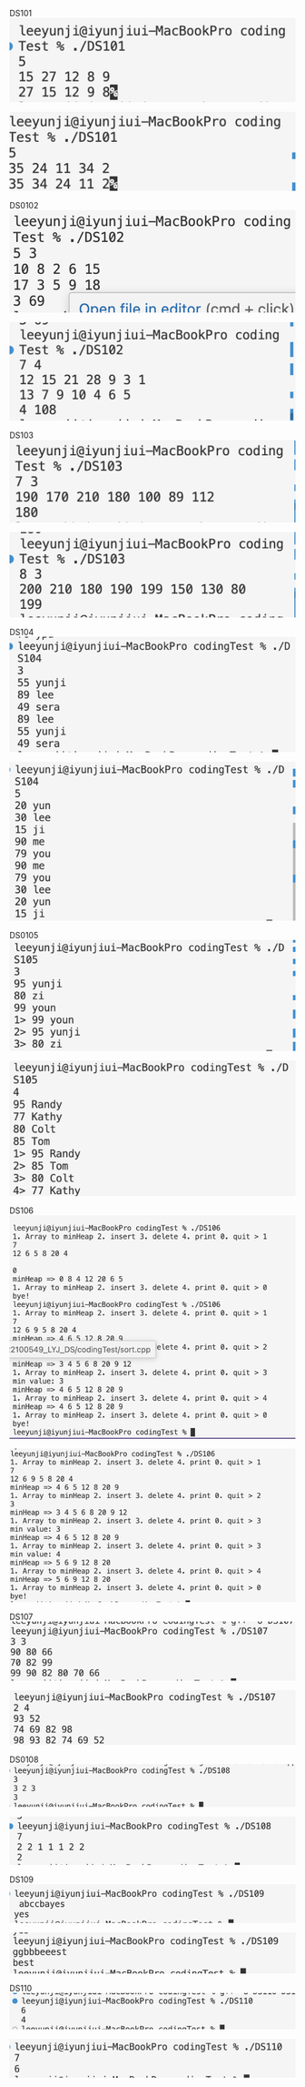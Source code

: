 DS101
<img src="https://github.com/yunji-1ee/22100549_LYJ_DS/blob/main/codingTest/RESULT/DS101(1).png?raw=true">

<img src="https://github.com/yunji-1ee/22100549_LYJ_DS/blob/main/codingTest/RESULT/DS101(2).png?raw=true">

DS0102
<img src="https://github.com/yunji-1ee/22100549_LYJ_DS/blob/main/codingTest/RESULT/DS102(1).png?raw=true">

<img src="https://github.com/yunji-1ee/22100549_LYJ_DS/blob/main/codingTest/RESULT/DS102(2).png?raw=true">

DS103
<img src="https://github.com/yunji-1ee/22100549_LYJ_DS/blob/main/codingTest/RESULT/DS103(1).png?raw=true">

<img src="https://github.com/yunji-1ee/22100549_LYJ_DS/blob/main/codingTest/RESULT/DS103(2).png?raw=true">


DS104
<img src="https://github.com/yunji-1ee/22100549_LYJ_DS/blob/main/codingTest/RESULT/DS104(1).png?raw=true">

<img src="https://github.com/yunji-1ee/22100549_LYJ_DS/blob/main/codingTest/RESULT/DS104(2).png?raw=true">

DS0105
<img src="https://github.com/yunji-1ee/22100549_LYJ_DS/blob/main/codingTest/RESULT/DS105(1).png?raw=true">

<img src="https://github.com/yunji-1ee/22100549_LYJ_DS/blob/main/codingTest/RESULT/DS105(2).png?raw=true">

DS106
<img src="https://github.com/yunji-1ee/22100549_LYJ_DS/blob/main/codingTest/RESULT/DS106(1).png?raw=true">

<img src="https://github.com/yunji-1ee/22100549_LYJ_DS/blob/main/codingTest/RESULT/DS106(2).png?raw=true">


DS107
<img src="https://github.com/yunji-1ee/22100549_LYJ_DS/blob/main/codingTest/RESULT/DS107(1).png?raw=true">

<img src="https://github.com/yunji-1ee/22100549_LYJ_DS/blob/main/codingTest/RESULT/DS107(2).png?raw=true">

DS0108
<img src="https://github.com/yunji-1ee/22100549_LYJ_DS/blob/main/codingTest/RESULT/DS108(1).png?raw=true">

<img src="https://github.com/yunji-1ee/22100549_LYJ_DS/blob/main/codingTest/RESULT/DS108(2).png?raw=true">

DS109
<img src="https://github.com/yunji-1ee/22100549_LYJ_DS/blob/main/codingTest/RESULT/DS109(1).png?raw=true">

<img src="https://github.com/yunji-1ee/22100549_LYJ_DS/blob/main/codingTest/RESULT/DS109(2).png?raw=true">


DS110
<img src="https://github.com/yunji-1ee/22100549_LYJ_DS/blob/main/codingTest/RESULT/DS110(1).png?raw=true">

<img src="https://github.com/yunji-1ee/22100549_LYJ_DS/blob/main/codingTest/RESULT/DS110(2).png?raw=true">